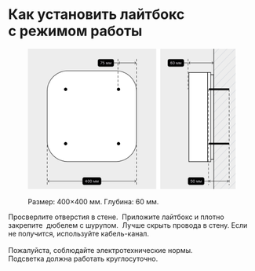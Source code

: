 # Как установить лайтбокс с режимом работы

<figure><img src="../../.gitbook/assets/01_lightbox_shema_all.svg" alt=""><figcaption><p>Размер: 400×400 мм. Глубина: 60 мм.</p></figcaption></figure>

Просверлите отверстия в стене.  Приложите лайтбокс и плотно закрепите  дюбелем с шурупом.  Лучше скрыть провода в стену. Если не получится, используйте кабель-канал. \
\
Пожалуйста, соблюдайте электротехнические нормы.  Подсветка должна работать круглосуточно.
